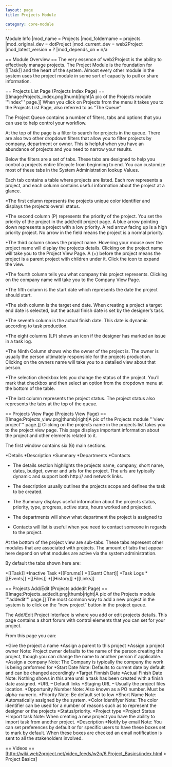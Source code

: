 ```yaml
---
layout: page
title: Projects Module

category: core-module
---
```


Module Info
 |mod_name = Projects
 |mod_foldername = projects
 |mod_original_dev = dotProject
 |mod_current_dev = web2Project
 |mod_latest_version = ?
 |mod_depends_on = n/a

== Module Overview ==
The very essence of web2Project is the ability to effectively manage projects. The Project Module is the foundation for [[Task]] and the heart of the system. Almost every other module in the system uses the project module in some sort of capacity to pull or share information.

== Projects List Page (Projects Index Page) ==
[[Image:Projects_index.png|thumb|right|A pic of the Projects module '''index''' page.]]
When you click on Projects from the menu it takes you to the Projects List Page, also referred to as “The Queue”

The Project Queue contains a number of filters, tabs and options that you can use to help control your workflow.

At the top of the page is a filter to search for projects in the queue. There are also two other dropdown filters that allow you to filter projects by company, department or owner. This is helpful when you have an abundance of projects and you need to narrow your results.

Below the filters are a set of tabs. These tabs are designed to help you control a projects entire lifecycle from beginning to end. You can customize most of these tabs in the System Administration lookup Values.

Each tab contains a table where projects are listed. Each row represents a project, and each column contains useful information about the project at a glance.

*The first column represents the projects unique color identifier and displays the projects overall status.

*The second column (P) represents the priority of the project. You set the priority of the project in the add/edit project page. A blue arrow pointing down represents a project with a low priority. A red arrow facing up is a high priority project. No arrow in the field means the project is a normal priority.

*The third column shows the project name. Hovering your mouse over the project name will display the projects details. Clicking on the project name will take you to the Project View Page.  A (+) before the project means the project is a parent project with children under it. Click the icon to expand the view.

*The fourth column tells you what company this project represents. Clicking on the company name will take you to the Company View Page.

*The fifth column is the start date which represents the date the project should start.

*The sixth column is the target end date. When creating a project a target end date is selected, but the actual finish date is set by the designer’s task.

*The seventh column is the actual finish date. This date is dynamic according to task production.

*The eight columns (LP) shows an icon if the designer has marked an issue in a task log.

*The Ninth Column shows who the owner of the project is. The owner is usually the person ultimately responsible for the projects production. Clicking on the owners name will take you to a detailed view about that person.

*The selection checkbox lets you change the status of the project. You’ll mark that checkbox and then select an option from the dropdown menu at the bottom of the table.

*The last column represents the project status. The project status also represents the tabs at the top of the queue.

== Projects View Page (Projects View Page) ==
[[Image:Projects_view.png|thumb|right|A pic of the Projects module '''view project''' page.]]
Clicking on the projects name in the projects list takes you to the project view page. This page displays important information about the project and other elements related to it.

The first window contains six (6) main sections.

*Details
*Description
*Summary
*Departments
*Contacts

- The details section highlights the projects name, company, short name, dates, budget, owner and urls for the project. The urls are typically dynamic and support both http:// and network links.

- The description usually outlines the projects scope and defines the task to be created.

- The Summary displays useful information about the projects status, priority, type, progress, active state, hours worked and projected.

- The departments will show what department the project is assigned to

- Contacts will list is useful when you need to contact someone in regards to the project.

At the bottom of the project view are sub-tabs. These tabs represent other modules that are associated with projects. The amount of tabs that appear here depend on what modules are active via the system administration.

By default the tabs shown here are:

*[[Task]]
*Inactive Task
*[[Forums]]
*[[Gantt Chart]]
*Task Logs
*[[Events]]
*[[Files]]
*[[History]]
*[[Links]]

== Projects Add/Edit (Projects addedit Page) ==
[[Image:Projects_addedit.png|thumb|right|A pic of the Projects module '''addedit''' page.]]
The most common way to add a new project in the system is to click on the “new project” button in the project queue.

The Add/Edit Project Interface is where you add or edit projects details. This page contains a short forum with control elements that you can set for your project.

From this page you can:

*Give the project a name
*Assign a parent to this project
*Assign a project owner
Note: Project owner defaults to the name of the person creating the project, though you can change the name to another person if applicable.
*Assign a company
Note: The Company is typically the company the work is being preformed for
*Start Date
Note: Defaults to current date by default and can be changed accordingly
*Target Finnish Date
*Actual Finish Date
Note: Nothing shows in this area until a task has been created with a finish date assigned.
*URL – Default links
*Staging URL – Usually the project files location.
*Opportunity Number
Note: Also known as a PO number. Must be alpha-numeric.
*Priority
Note: Be default set to low
*Short Name
Note: Automatically assigned by the system.
*Color Identifyer
Note: The color identifier can be used for a number of reasons such as to represent the designer or the projects *Status/priority.
*Project type
*Project Status
*Import task
Note: When creating a new project you have the ability to import task from another project.
*Description
*Notify by email
Note: You can set preferences by default or for specific users to have these boxes set to mark by default. When these boxes are checked an email notification is sent to all the stakeholders involved.

== Videos ==
[http://wiki.web2project.net/video_feeds/w2p/6.Project_Basics/index.html > Project Basics]